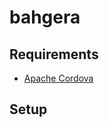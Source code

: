 bahgera
=======
<h2>Requirements</h2>
<ul>
	<li><a href="http://cordova.apache.org/">Apache Cordova</a></li>
</ul>

<h2>Setup</h2>
